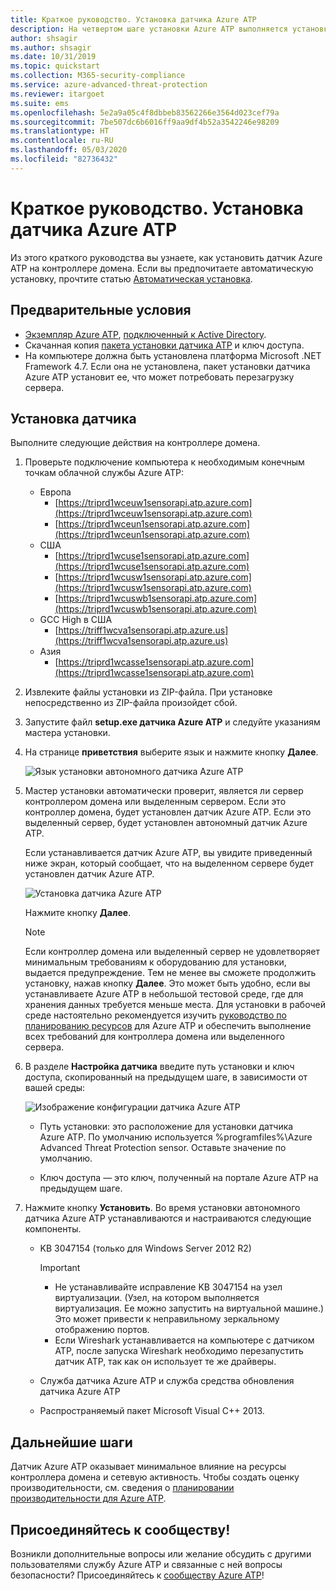 ```yaml
---
title: Краткое руководство. Установка датчика Azure ATP
description: На четвертом шаге установки Azure ATP выполняется установка датчика Azure ATP.
author: shsagir
ms.author: shsagir
ms.date: 10/31/2019
ms.topic: quickstart
ms.collection: M365-security-compliance
ms.service: azure-advanced-threat-protection
ms.reviewer: itargoet
ms.suite: ems
ms.openlocfilehash: 5e2a9a05c4f8dbbeb83562266e3564d023cef79a
ms.sourcegitcommit: 7be507dc6b6016ff9aa9df4b52a3542246e98209
ms.translationtype: HT
ms.contentlocale: ru-RU
ms.lasthandoff: 05/03/2020
ms.locfileid: "82736432"
---
```

# <a name="quickstart-install-the-azure-atp-sensor"></a>Краткое руководство. Установка датчика Azure ATP

Из этого краткого руководства вы узнаете, как установить датчик Azure ATP на контроллере домена. Если вы предпочитаете автоматическую установку, прочтите статью [Автоматическая установка](atp-silent-installation.md).

## <a name="prerequisites"></a>Предварительные условия

- [Экземпляр Azure ATP](install-atp-step1.md), [подключенный к Active Directory](install-atp-step2.md).
- Скачанная копия [пакета установки датчика ATP](install-atp-step3.md) и ключ доступа.
- На компьютере должна быть установлена платформа Microsoft .NET Framework 4.7. Если она не установлена, пакет установки датчика Azure ATP установит ее, что может потребовать перезагрузку сервера.

## <a name="install-the-sensor"></a>Установка датчика

Выполните следующие действия на контроллере домена.

1. Проверьте подключение компьютера к необходимым конечным точкам облачной службы Azure ATP:
   - Европа
      - [https://triprd1wceuw1sensorapi.atp.azure.com](https://triprd1wceuw1sensorapi.atp.azure.com)
      - [https://triprd1wceun1sensorapi.atp.azure.com](https://triprd1wceun1sensorapi.atp.azure.com)
   - США
      - [https://triprd1wcuse1sensorapi.atp.azure.com](https://triprd1wcuse1sensorapi.atp.azure.com)
      - [https://triprd1wcusw1sensorapi.atp.azure.com](https://triprd1wcusw1sensorapi.atp.azure.com)
      - [https://triprd1wcuswb1sensorapi.atp.azure.com](https://triprd1wcuswb1sensorapi.atp.azure.com)
   - GCC High в США
      - [https://triff1wcva1sensorapi.atp.azure.us](https://triff1wcva1sensorapi.atp.azure.us)
   - Азия
      - [https://triprd1wcasse1sensorapi.atp.azure.com](https://triprd1wcasse1sensorapi.atp.azure.com)

2. Извлеките файлы установки из ZIP-файла. При установке непосредственно из ZIP-файла произойдет сбой.

3. Запустите файл **setup.exe датчика Azure ATP** и следуйте указаниям мастера установки.

4. На странице **приветствия** выберите язык и нажмите кнопку **Далее**.

    ![Язык установки автономного датчика Azure ATP](media/sensor-install-language.png)


5. Мастер установки автоматически проверит, является ли сервер контроллером домена или выделенным сервером. Если это контроллер домена, будет установлен датчик Azure ATP. Если это выделенный сервер, будет установлен автономный датчик Azure ATP.

    Если устанавливается датчик Azure ATP, вы увидите приведенный ниже экран, который сообщает, что на выделенном сервере будет установлен датчик Azure ATP.

    ![Установка датчика Azure ATP](media/sensor-install-deployment-type.png)

   Нажмите кнопку **Далее**.

    > [!NOTE]
    > Если контроллер домена или выделенный сервер не удовлетворяет минимальным требованиям к оборудованию для установки, выдается предупреждение. Тем не менее вы сможете продолжить установку, нажав кнопку **Далее**. Это может быть удобно, если вы устанавливаете Azure ATP в небольшой тестовой среде, где для хранения данных требуется меньше места. Для установки в рабочей среде настоятельно рекомендуется изучить [руководство по планированию ресурсов](atp-capacity-planning.md) для Azure ATP и обеспечить выполнение всех требований для контроллера домена или выделенного сервера.

6. В разделе **Настройка датчика** введите путь установки и ключ доступа, скопированный на предыдущем шаге, в зависимости от вашей среды:

    ![Изображение конфигурации датчика Azure ATP](media/sensor-install-config.png)

      - Путь установки: это расположение для установки датчика Azure ATP. По умолчанию используется %programfiles%\Azure Advanced Threat Protection sensor. Оставьте значение по умолчанию.

      - Ключ доступа — это ключ, полученный на портале Azure ATP на предыдущем шаге.

7. Нажмите кнопку **Установить**. Во время установки автономного датчика Azure ATP устанавливаются и настраиваются следующие компоненты.

    - KB 3047154 (только для Windows Server 2012 R2)

        > [!IMPORTANT]
        > - Не устанавливайте исправление KB 3047154 на узел виртуализации. (Узел, на котором выполняется виртуализация. Ее можно запустить на виртуальной машине.) Это может привести к неправильному зеркальному отображению портов.
        > - Если Wireshark устанавливается на компьютере с датчиком ATP, после запуска Wireshark необходимо перезапустить датчик ATP, так как он использует те же драйверы.

    - Служба датчика Azure ATP и служба средства обновления датчика Azure ATP
    - Распространяемый пакет Microsoft Visual C++ 2013.

## <a name="next-steps"></a>Дальнейшие шаги

Датчик Azure ATP оказывает минимальное влияние на ресурсы контроллера домена и сетевую активность. Чтобы создать оценку производительности, см. сведения о [планировании производительности для Azure ATP](atp-capacity-planning.md).

## <a name="join-the-community"></a>Присоединяйтесь к сообществу!

Возникли дополнительные вопросы или желание обсудить с другими пользователями службу Azure ATP и связанные с ней вопросы безопасности? Присоединяйтесь к [сообществу Azure ATP](https://aka.ms/azureatpcommunity)!
